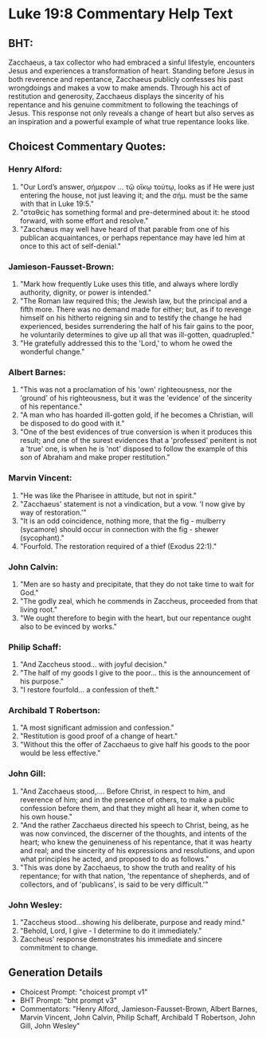 # Luke 19:8 Commentary Help Text

## BHT:
Zacchaeus, a tax collector who had embraced a sinful lifestyle, encounters Jesus and experiences a transformation of heart. Standing before Jesus in both reverence and repentance, Zacchaeus publicly confesses his past wrongdoings and makes a vow to make amends. Through his act of restitution and generosity, Zacchaeus displays the sincerity of his repentance and his genuine commitment to following the teachings of Jesus. This response not only reveals a change of heart but also serves as an inspiration and a powerful example of what true repentance looks like.

## Choicest Commentary Quotes:
### Henry Alford:
1. "Our Lord’s answer, σήμερον … τῷ οἴκῳ τούτῳ, looks as if He were just entering the house, not just leaving it; and the σήμ. must be the same with that in Luke 19:5." 
2. "σταθείς has something formal and pre-determined about it: he stood forward, with some effort and resolve."
3. "Zacchæus may well have heard of that parable from one of his publican acquaintances, or perhaps repentance may have led him at once to this act of self-denial."

### Jamieson-Fausset-Brown:
1. "Mark how frequently Luke uses this title, and always where lordly authority, dignity, or power is intended."
2. "The Roman law required this; the Jewish law, but the principal and a fifth more. There was no demand made for either; but, as if to revenge himself on his hitherto reigning sin and to testify the change he had experienced, besides surrendering the half of his fair gains to the poor, he voluntarily determines to give up all that was ill-gotten, quadrupled."
3. "He gratefully addressed this to the 'Lord,' to whom he owed the wonderful change."

### Albert Barnes:
1. "This was not a proclamation of his 'own' righteousness, nor the 'ground' of his righteousness, but it was the 'evidence' of the sincerity of his repentance."
2. "A man who has hoarded ill-gotten gold, if he becomes a Christian, will be disposed to do good with it."
3. "One of the best evidences of true conversion is when it produces this result; and one of the surest evidences that a 'professed' penitent is not a 'true' one, is when he is 'not' disposed to follow the example of this son of Abraham and make proper restitution."

### Marvin Vincent:
1. "He was like the Pharisee in attitude, but not in spirit."
2. "Zacchaeus' statement is not a vindication, but a vow. 'I now give by way of restoration.'"
3. "It is an odd coincidence, nothing more, that the fig - mulberry (sycamore) should occur in connection with the fig - shewer (sycophant)."
4. "Fourfold. The restoration required of a thief (Exodus 22:1)."

### John Calvin:
1. "Men are so hasty and precipitate, that they do not take time to wait for God."
2. "The godly zeal, which he commends in Zaccheus, proceeded from that living root."
3. "We ought therefore to begin with the heart, but our repentance ought also to be evinced by works."

### Philip Schaff:
1. "And Zaccheus stood... with joyful decision." 
2. "The half of my goods I give to the poor... this is the announcement of his purpose." 
3. "I restore fourfold... a confession of theft."

### Archibald T Robertson:
1. "A most significant admission and confession."
2. "Restitution is good proof of a change of heart."
3. "Without this the offer of Zacchaeus to give half his goods to the poor would be less effective."

### John Gill:
1. "And Zacchaeus stood,.... Before Christ, in respect to him, and reverence of him; and in the presence of others, to make a public confession before them, and that they might all hear it, when come to his own house."
2. "And the rather Zacchaeus directed his speech to Christ, being, as he was now convinced, the discerner of the thoughts, and intents of the heart; who knew the genuineness of his repentance, that it was hearty and real; and the sincerity of his expressions and resolutions, and upon what principles he acted, and proposed to do as follows."
3. "This was done by Zacchaeus, to show the truth and reality of his repentance; for with that nation, 'the repentance of shepherds, and of collectors, and of 'publicans', is said to be very difficult.'"

### John Wesley:
1. "Zaccheus stood...showing his deliberate, purpose and ready mind."
2. "Behold, Lord, I give - I determine to do it immediately."
3. Zaccheus' response demonstrates his immediate and sincere commitment to change.


## Generation Details
- Choicest Prompt: "choicest prompt v1"
- BHT Prompt: "bht prompt v3"
- Commentators: "Henry Alford, Jamieson-Fausset-Brown, Albert Barnes, Marvin Vincent, John Calvin, Philip Schaff, Archibald T Robertson, John Gill, John Wesley"
